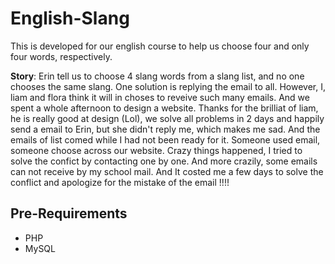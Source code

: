 # English-Slang
This is developed for our english course to help us choose four and  only four words, respectively. 

**Story**: Erin tell us to choose 4 slang words from a slang list, and no one chooses the same slang. One solution is replying the email to all. However, I, liam and flora think it will in choses to reveive such many emails. And we spent a whole afternoon to design a website. Thanks for the brilliat of liam, he is really good at design (Lol), we solve all problems in 2 days and happily send a email to Erin, but she didn't reply me, which makes me sad. And the emails of list comed while I had not been ready for it. Someone used email, someone choose across our website. Crazy things happened, I tried to solve the confict by contacting one by one. And more crazily, some emails can not receive by my school mail.  And It costed me a few days to solve the conflict and apologize for the mistake of the email !!!!


## Pre-Requirements
- PHP
- MySQL


